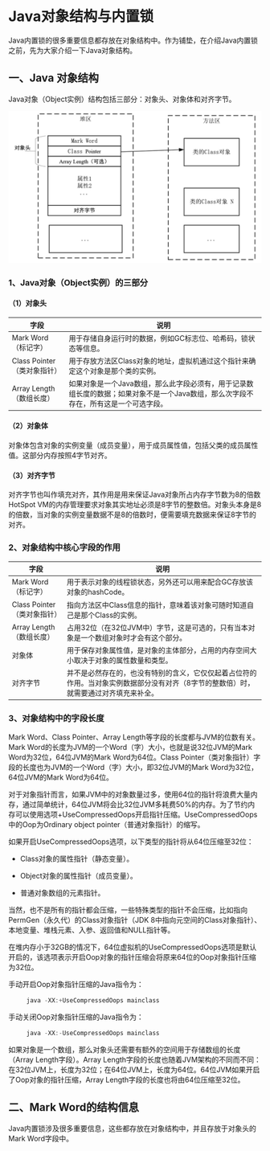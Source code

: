 # Java对象结构与内置锁

Java内置锁的很多重要信息都存放在对象结构中。作为铺垫，在介绍Java内置锁之前，先为大家介绍一下Java对象结构。

## 一、Java 对象结构

Java对象（Object实例）结构包括三部分：对象头、对象体和对齐字节。

![img](assets/epub_38103745_29)

### 1、Java对象（Object实例）的三部分

#### （1）对象头

| 字段                        | 说明                                                         |
| --------------------------- | ------------------------------------------------------------ |
| Mark Word（标记字）         | 用于存储自身运行时的数据，例如GC标志位、哈希码，锁状态等信息。 |
| Class Pointer（类对象指针） | 用于存放方法区Class对象的地址，虚拟机通过这个指针来确定这个对象是那个类的实例。 |
| Array Length（数组长度）    | 如果对象是一个Java数组，那么此字段必须有，用于记录数组长度的数据；如果对象不是一个Java数组，那么次字段不存在，所有这是一个可选字段。 |

#### （2）对象体

对象体包含对象的实例变量（成员变量），用于成员属性值，包括父类的成员属性值。这部分内存按照4字节对齐。

#### （3）对齐字节

对齐字节也叫作填充对齐，其作用是用来保证Java对象所占内存字节数为8的倍数HotSpot VM的内存管理要求对象其实地址必须是8字节的整数倍。对象头本身是8的倍数，当对象的实例变量数据不是8的倍数时，便需要填充数据来保证8字节的对齐。

### 2、对象结构中核心字段的作用

| 字段                        | 说明                                                         |
| --------------------------- | ------------------------------------------------------------ |
| Mark Word（标记字）         | 用于表示对象的线程锁状态，另外还可以用来配合GC存放该对象的hashCode。 |
| Class Pointer（类对象指针） | 指向方法区中Class信息的指针，意味着该对象可随时知道自己是那个Class的实例。 |
| Array Length（数组长度）    | 占用32位（在32位JVM中）字节，这是可选的，只有当本对象是一个数组对象时才会有这个部分。 |
| 对象体                      | 用于保存对象属性值，是对象的主体部分，占用的内存空间大小取决于对象的属性数量和类型。 |
| 对齐字节                    | 并不是必然存在的，也没有特别的含义，它仅仅起着占位符的作用。当对象实例数据部分没有对齐（8字节的整数倍）时，就需要通过对齐填充来补全。 |

### 3、对象结构中的字段长度

Mark Word、Class Pointer、Array Length等字段的长度都与JVM的位数有关。Mark Word的长度为JVM的一个Word（字）大小，也就是说32位JVM的Mark Word为32位，64位JVM的Mark Word为64位。Class Pointer（类对象指针）字段的长度也为JVM的一个Word（字）大小，即32位JVM的Mark Word为32位，64位JVM的Mark Word为64位。

对于对象指针而言，如果JVM中的对象数量过多，使用64位的指针将浪费大量内存，通过简单统计，64位JVM将会比32位JVM多耗费50%的内存。为了节约内存可以使用选项+UseCompressedOops开启指针压缩。UseCompressedOops中的Oop为Ordinary object pointer（普通对象指针）的缩写。

如果开启UseCompressedOops选项，以下类型的指针将从64位压缩至32位：

- Class对象的属性指针（静态变量）。

- Object对象的属性指针（成员变量）。

- 普通对象数组的元素指针。

当然，也不是所有的指针都会压缩，一些特殊类型的指针不会压缩，比如指向PermGen（永久代）的Class对象指针（JDK 8中指向元空间的Class对象指针）、本地变量、堆栈元素、入参、返回值和NULL指针等。

在堆内存小于32GB的情况下，64位虚拟机的UseCompressedOops选项是默认开启的，该选项表示开启Oop对象的指针压缩会将原来64位的Oop对象指针压缩为32位。

手动开启Oop对象指针压缩的Java指令为：

```java
     java -XX:+UseCompressedOops mainclass
```

手动关闭Oop对象指针压缩的Java指令为：

```java
     java -XX:-UseCompressedOops mainclass
```

如果对象是一个数组，那么对象头还需要有额外的空间用于存储数组的长度（Array Length字段）。Array Length字段的长度也随着JVM架构的不同而不同：在32位JVM上，长度为32位；在64位JVM上，长度为64位。64位JVM如果开启了Oop对象的指针压缩，Array Length字段的长度也将由64位压缩至32位。

## 二、Mark Word的结构信息

Java内置锁涉及很多重要信息，这些都存放在对象结构中，并且存放于对象头的Mark Word字段中。

